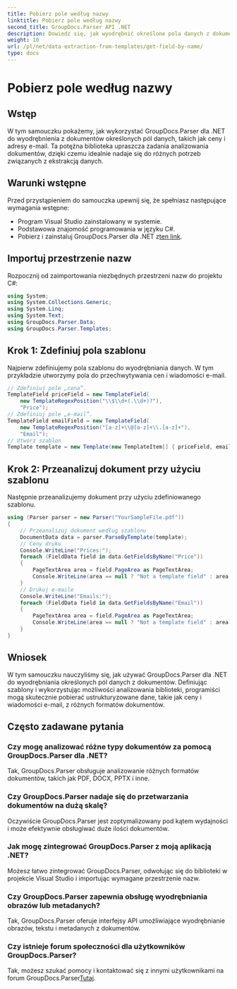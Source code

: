 ```yaml
---
title: Pobierz pole według nazwy
linktitle: Pobierz pole według nazwy
second_title: GroupDocs.Parser API .NET
description: Dowiedz się, jak wyodrębnić określone pola danych z dokumentów za pomocą GroupDocs.Parser dla .NET. Przewodnik krok po kroku z przykładami kodu.
weight: 10
url: /pl/net/data-extraction-from-templates/get-field-by-name/
type: docs
---
```

# Pobierz pole według nazwy

## Wstęp
W tym samouczku pokażemy, jak wykorzystać GroupDocs.Parser dla .NET do wyodrębnienia z dokumentów określonych pól danych, takich jak ceny i adresy e-mail. Ta potężna biblioteka upraszcza zadania analizowania dokumentów, dzięki czemu idealnie nadaje się do różnych potrzeb związanych z ekstrakcją danych.
## Warunki wstępne
Przed przystąpieniem do samouczka upewnij się, że spełniasz następujące wymagania wstępne:
- Program Visual Studio zainstalowany w systemie.
- Podstawowa znajomość programowania w języku C#.
-  Pobierz i zainstaluj GroupDocs.Parser dla .NET z[ten link](https://releases.groupdocs.com/parser/net/).

## Importuj przestrzenie nazw
Rozpocznij od zaimportowania niezbędnych przestrzeni nazw do projektu C#:
```csharp
using System;
using System.Collections.Generic;
using System.Linq;
using System.Text;
using GroupDocs.Parser.Data;
using GroupDocs.Parser.Templates;
```
## Krok 1: Zdefiniuj pola szablonu
Najpierw zdefiniujemy pola szablonu do wyodrębniania danych. W tym przykładzie utworzymy pola do przechwytywania cen i wiadomości e-mail.
```csharp
// Zdefiniuj pole „cena”.
TemplateField priceField = new TemplateField(
    new TemplateRegexPosition("\\$\\d+(.\\d+)?"),
    "Price");
// Zdefiniuj pole „e-mail”.
TemplateField emailField = new TemplateField(
    new TemplateRegexPosition("[a-z]+\\@[a-z]+\\.[a-z]+"),
    "Email");
// Utwórz szablon
Template template = new Template(new TemplateItem[] { priceField, emailField });
```
## Krok 2: Przeanalizuj dokument przy użyciu szablonu
Następnie przeanalizujemy dokument przy użyciu zdefiniowanego szablonu.
```csharp
using (Parser parser = new Parser("YourSampleFile.pdf"))
{
    // Przeanalizuj dokument według szablonu
    DocumentData data = parser.ParseByTemplate(template);
    // Ceny druku
    Console.WriteLine("Prices:");
    foreach (FieldData field in data.GetFieldsByName("Price"))
    {
        PageTextArea area = field.PageArea as PageTextArea;
        Console.WriteLine(area == null ? "Not a template field" : area.Text);
    }
    // Drukuj e-maile
    Console.WriteLine("Emails:");
    foreach (FieldData field in data.GetFieldsByName("Email"))
    {
        PageTextArea area = field.PageArea as PageTextArea;
        Console.WriteLine(area == null ? "Not a template field" : area.Text);
    }
}
```

## Wniosek
W tym samouczku nauczyliśmy się, jak używać GroupDocs.Parser dla .NET do wyodrębniania określonych pól danych z dokumentów. Definiując szablony i wykorzystując możliwości analizowania biblioteki, programiści mogą skutecznie pobierać ustrukturyzowane dane, takie jak ceny i wiadomości e-mail, z różnych formatów dokumentów.

## Często zadawane pytania
### Czy mogę analizować różne typy dokumentów za pomocą GroupDocs.Parser dla .NET?
Tak, GroupDocs.Parser obsługuje analizowanie różnych formatów dokumentów, takich jak PDF, DOCX, PPTX i inne.
### Czy GroupDocs.Parser nadaje się do przetwarzania dokumentów na dużą skalę?
Oczywiście GroupDocs.Parser jest zoptymalizowany pod kątem wydajności i może efektywnie obsługiwać duże ilości dokumentów.
### Jak mogę zintegrować GroupDocs.Parser z moją aplikacją .NET?
Możesz łatwo zintegrować GroupDocs.Parser, odwołując się do biblioteki w projekcie Visual Studio i importując wymagane przestrzenie nazw.
### Czy GroupDocs.Parser zapewnia obsługę wyodrębniania obrazów lub metadanych?
Tak, GroupDocs.Parser oferuje interfejsy API umożliwiające wyodrębnianie obrazów, tekstu i metadanych z dokumentów.
### Czy istnieje forum społeczności dla użytkowników GroupDocs.Parser?
 Tak, możesz szukać pomocy i kontaktować się z innymi użytkownikami na forum GroupDocs.Parser[Tutaj](https://forum.groupdocs.com/c/parser/17).